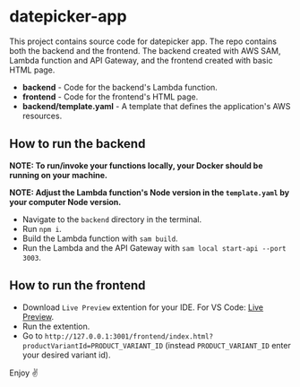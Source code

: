 # datepicker-app

This project contains source code for datepicker app. The repo contains both the backend and the frontend. The backend created with AWS SAM, Lambda function and API Gateway, and the frontend created with basic HTML page. 

- **backend** - Code for the backend's Lambda function.
- **frontend** - Code for the frontend's HTML page. 
- **backend/template.yaml** - A template that defines the application's AWS resources.

## How to run the backend

**NOTE: To run/invoke your functions locally, your Docker should be running on your machine.**

**NOTE: Adjust the Lambda function's Node version in the `template.yaml` by your computer Node version.**

- Navigate to the `backend` directory in the terminal.
- Run `npm i`.
- Build the Lambda function with `sam build`.
- Run the Lambda and the API Gateway with `sam local start-api --port 3003`.

## How to run the frontend

- Download `Live Preview` extention for your IDE. For VS Code: [Live Preview](https://marketplace.visualstudio.com/items?itemName=ms-vscode.live-server).
- Run the extention.
- Go to `http://127.0.0.1:3001/frontend/index.html?productVariantId=PRODUCT_VARIANT_ID` (instead `PRODUCT_VARIANT_ID` enter your desired variant id).

Enjoy ✌️
